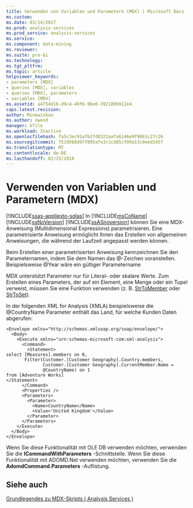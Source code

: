 ```yaml
---
title: Verwenden von Variablen und Parametern (MDX) | Microsoft Docs
ms.custom: 
ms.date: 03/14/2017
ms.prod: analysis-services
ms.prod_service: analysis-services
ms.service: 
ms.component: data-mining
ms.reviewer: 
ms.suite: pro-bi
ms.technology: 
ms.tgt_pltfrm: 
ms.topic: article
helpviewer_keywords:
- parameters [MDX]
- queries [MDX], variables
- queries [MDX], parameters
- variables [MDX]
ms.assetid: a4754d16-d9c4-49f6-9be0-392180b912e4
caps.latest.revision: 
author: Minewiskan
ms.author: owend
manager: kfile
ms.workload: Inactive
ms.openlocfilehash: fa5c3ec91afb2fd8321aafa6146e9f9061c27c26
ms.sourcegitcommit: 7519508d97f095afe3c1cd85cf09a13c9eed345f
ms.translationtype: MT
ms.contentlocale: de-DE
ms.lasthandoff: 02/15/2018
---
```

# <a name="using-variables-and-parameters-mdx"></a>Verwenden von Variablen und Parametern (MDX)
[!INCLUDE[ssas-appliesto-sqlas](../../../includes/ssas-appliesto-sqlas.md)]
In [!INCLUDE[msCoName](../../../includes/msconame-md.md)] [!INCLUDE[ssNoVersion](../../../includes/ssnoversion-md.md)] [!INCLUDE[ssASnoversion](../../../includes/ssasnoversion-md.md)] können Sie eine MDX-Anweisung (Multidimensional Expressions) parametrisieren. Eine parametrisierte Anweisung ermöglicht Ihnen das Erstellen von allgemeinen Anweisungen, die während der Laufzeit angepasst werden können.  
  
 Beim Erstellen einer parametrisierten Anweisung kennzeichnen Sie den Parameternamen, indem Sie dem Namen das @-Zeichen voranstellen. Beispielsweise @Year wäre ein gültiger Parametername  
  
 MDX unterstützt Parameter nur für Literal- oder skalare Werte. Zum Erstellen eines Parameters, der auf ein Element, eine Menge oder ein Tupel verweist, müssen Sie eine Funktion verwenden (z. B. [StrToMember](../../../mdx/strtomember-mdx.md) oder [StrToSet](../../../mdx/strtoset-mdx.md)).  
  
 In der folgenden XML for Analysis (XMLA) beispielsweise die @CountryName Parameter enthält das Land, für welche Kunden Daten abgerufen:  
  
```  
<Envelope xmlns="http://schemas.xmlsoap.org/soap/envelope/">  
  <Body>  
    <Execute xmlns="urn:schemas-microsoft-com:xml-analysis">  
      <Command>  
        <Statement>  
select [Measures].members on 0,   
       Filter(Customer.[Customer Geography].Country.members,   
              Customer.[Customer Geography].CurrentMember.Name =  
              @CountryName) on 1  
from [Adventure Works]  
</Statement>  
      </Command>  
      <Properties />  
      <Parameters>  
        <Parameter>  
          <Name>CountryName</Name>  
          <Value>'United Kingdom'</Value>  
        </Parameter>  
      </Parameters>  
    </Execute>  
  </Body>  
</Envelope>  
```  
  
 Wenn Sie diese Funktionalität mit OLE DB verwenden möchten, verwenden Sie die **ICommandWithParameters** -Schnittstelle. Wenn Sie diese Funktionalität mit ADOMD.Net verwenden möchten, verwenden Sie die **AdomdCommand.Parameters** -Auflistung.  
  
## <a name="see-also"></a>Siehe auch  
 [Grundlegendes zu MDX-Skripts &#40; Analysis Services &#41;](../../../analysis-services/multidimensional-models/mdx/mdx-scripting-fundamentals-analysis-services.md)  
  
  
